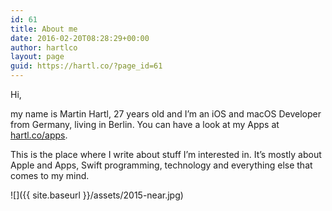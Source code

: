 ```yaml
---
id: 61
title: About me
date: 2016-02-20T08:28:29+00:00
author: hartlco
layout: page
guid: https://hartl.co/?page_id=61
---
```

Hi,

my name is Martin Hartl, 27 years old and I’m an iOS and macOS Developer from Germany, living in Berlin. You can have a look at my Apps at <a href="http://hartl.co/apps/" target="_blank">hartl.co/apps</a>.

This is the place where I write about stuff I’m interested in. It’s mostly about Apple and Apps, Swift programming, technology and everything else that comes to my mind.

![]({{ site.baseurl }}/assets/2015-near.jpg)
